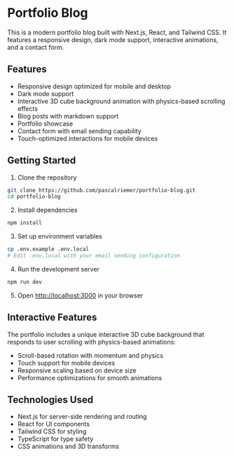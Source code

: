 # Portfolio Blog

This is a modern portfolio blog built with Next.js, React, and Tailwind CSS. It features a responsive design, dark mode support, interactive animations, and a contact form.

## Features

- Responsive design optimized for mobile and desktop
- Dark mode support
- Interactive 3D cube background animation with physics-based scrolling effects
- Blog posts with markdown support
- Portfolio showcase
- Contact form with email sending capability
- Touch-optimized interactions for mobile devices

## Getting Started

1. Clone the repository
```bash
git clone https://github.com/pascalriemer/portfolio-blog.git
cd portfolio-blog
```

2. Install dependencies
```bash
npm install
```

3. Set up environment variables
```bash
cp .env.example .env.local
# Edit .env.local with your email sending configuration
```

4. Run the development server
```bash
npm run dev
```

5. Open [http://localhost:3000](http://localhost:3000) in your browser

## Interactive Features

The portfolio includes a unique interactive 3D cube background that responds to user scrolling with physics-based animations:

- Scroll-based rotation with momentum and physics
- Touch support for mobile devices
- Responsive scaling based on device size
- Performance optimizations for smooth animations

## Technologies Used

- Next.js for server-side rendering and routing
- React for UI components
- Tailwind CSS for styling
- TypeScript for type safety
- CSS animations and 3D transforms 